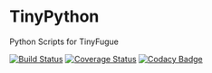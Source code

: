 # TinyPython
Python Scripts for TinyFugue

[![Build Status](https://travis-ci.org/NimVek/TinyPython.svg?branch=master)](https://travis-ci.org/NimVek/TinyPython)
[![Coverage Status](https://coveralls.io/repos/github/NimVek/machi_koro/badge.svg?branch=master)](https://coveralls.io/github/NimVek/machi_koro?branch=master)
[![Codacy Badge](https://api.codacy.com/project/badge/Grade/bec207f5c5564291986b125180a2a15e)](https://www.codacy.com/app/nimvek/TinyPython?utm_source=github.com&amp;utm_medium=referral&amp;utm_content=NimVek/TinyPython&amp;utm_campaign=Badge_Grade)
